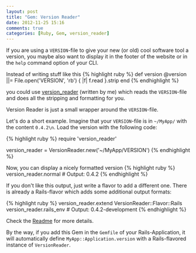 ```yaml
---
layout: post
title: "Gem: Version Reader"
date: 2012-11-25 15:16
comments: true
categories: [Ruby, Gem, version_reader]
---
```


If you are using a ```VERSION```-file to give your new (or old) cool
software tool a version, you maybe also want to display it in the footer
of the website or in the ```help``` command option of your CLI.

Instead of writing stuff like this
{% highlight ruby %}
def version
  @version ||= File.open('VERSION', 'rb') { |f| f.read }.strip
end
{% endhighlight %}

you could use [version_reader](https://github.com/luxflux/version_reader)
(written by me) which reads the ```VERSION```-file and does all the
stripping and formatting for you.

<!-- more -->

Version Reader is just a small wrapper around the ```VERSION```-file.

Let's do a short example. Imagine that your ```VERSION```-file is in ```~/MyApp/```
with the content ```0.4.2\n```. Load the version with the following code:

{% highlight ruby %}
require 'version_reader'

version_reader = VersionReader.new('~/MyApp/VERSION')
{% endhighlight %}

Now, you can display a nicely formatted version
{% highlight ruby %}
version_reader.normal # Output: 0.4.2
{% endhighlight %}

If you don't like this output, just write a flavor to add a
different one. There is already a Rails-flavor which adds some
additional output formats:

{% highlight ruby %}
version_reader.extend VersionReader::Flavor::Rails
version_reader.rails_env # Output: 0.4.2-development
{% endhighlight %}

Check the [Readme](https://github.com/luxflux/version_reader) for more
details.

By the way, if you add this Gem in the ```Gemfile``` of your Rails-Application,
it will automatically define ```MyApp::Application.version``` with a
Rails-flavored instance of ```VersionReader```.


